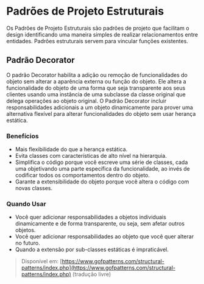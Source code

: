 # Padrões de Projeto Estruturais

Os Padrões de Projeto Estruturais são padrões de projeto que facilitam o design
identificando uma maneira simples de realizar relacionamentos entre entidades.
Padrões estruturais servem para vincular funções existentes.

## Padrão Decorator

O padrão Decorator habilita a adição ou remoção de funcionalidades do objeto
sem alterar a aparência externa ou função do objeto. Ele altera a funcionalidade
do objeto de uma forma que seja transparente aos seus clientes usando uma
instância de uma subclasse da classe original que delega operações ao objeto
original. O Padrão Decorator incluir responsabilidades adicionais a um objeto
dinamicamente para prover uma alternativa flexível para alterar funcionalidades
do objeto sem usar herança estática.

### Benefícios

* Mais flexibilidade do que a herança estática.
* Evita classes com características de alto nível na hierarquia.
* Simplifica o código porque você escreve uma série de classes, cada uma
objetivando uma parte específica da funcionalidade, ao invés de codificar todos
os comportamentos dentro do objeto.
* Garante a extensibilidade do objeto porque você altera o código com novas
classes.

### Quando Usar

* Você quer adicionar responsabilidades a objetos individuais dinamicamente e de
forma transparente, ou seja, sem afetar outros objetos.
* Você quer adicionar responsabilidades ao objeto que você quer alterar no
futuro.
* Quando a extensão por sub-classes estáticas é impraticável.

> Disponível em:
[https://www.gofpatterns.com/structural-patterns/index.php](https://www.gofpatterns.com/structural-patterns/index.php) (tradução livre)

